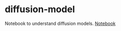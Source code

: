 # diffusion-model
Notebook to understand diffusion models.
[Notebook](https://github.com/thibaud-perrin/diffusion-model/blob/main/diffusion_model.ipynb)
